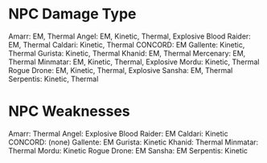 NPC Damage Type
===============

Amarr: EM, Thermal
Angel: EM, Kinetic, Thermal, Explosive
Blood Raider: EM, Thermal
Caldari: Kinetic, Thermal
CONCORD: EM
Gallente: Kinetic, Thermal
Gurista: Kinetic, Thermal
Khanid: EM, Thermal
Mercenary: EM, Thermal
Minmatar: EM, Kinetic, Thermal, Explosive
Mordu: Kinetic, Thermal
Rogue Drone: EM, Kinetic, Thermal, Explosive
Sansha: EM, Thermal
Serpentis: Kinetic, Thermal

NPC Weaknesses
==============

Amarr: Thermal
Angel: Explosive
Blood Raider: EM
Caldari: Kinetic
CONCORD: (none)
Gallente: EM
Gurista: Kinetic
Khanid: Thermal
Minmatar: Thermal
Mordu: Kinetic
Rogue Drone: EM
Sansha: EM
Serpentis: Kinetic
